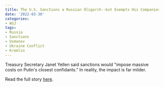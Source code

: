 ```yaml
---
title: The U.S. Sanctions a Russian Oligarch--but Exempts His Companies
date: '2022-03-30'
categories:
- WSJ
tags:
- Russia
- Sanctions
- Usmanov
- Ukraine Conflict
- Kremlin
---
```

Treasury Secretary Janet Yellen said sanctions would "impose massive costs on Putin's closest confidants." In reality, the impact is far milder.

Read the full story [here](https://www.wsj.com/articles/u-s-ukraine-russia-sanctions-oligarch-exemptions-11648655430).